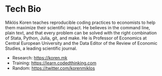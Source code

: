 # Tech Bio
Miklós Koren teaches reproducible coding practices to economists to help them maximize their scientific impact. He believes in the command line, plain text, and that every problem can be solved with the right combination of Stata, Python, Julia, git, and make. He is Professor of Economics at Central European University and the Data Editor of the Review of Economic Studies, a leading scientific journal.

* Research: https://koren.mk 
* Training: https://learn.codedthinking.com
* Random: https://twitter.com/korenmiklos

